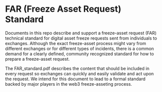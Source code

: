 # FAR (Freeze Asset Request) Standard

Documents in this repo describe and support a freeze-asset request (FAR) technical standard for digital asset freeze requests sent from individuals to exchanges.  Although the exact freeze-asset process might vary from different exchanges or for different types of incidents, there is a common demand for a clearly defined, community recognized standard for how to prepare a freeze-asset request.

The FAR_standard.pdf describes the content that should be included in every request so exchanges can quickly and easily validate and act upon the request.  We intend for this document to lead to a formal standard backed by major players in the web3 freeze-asseting process.  
